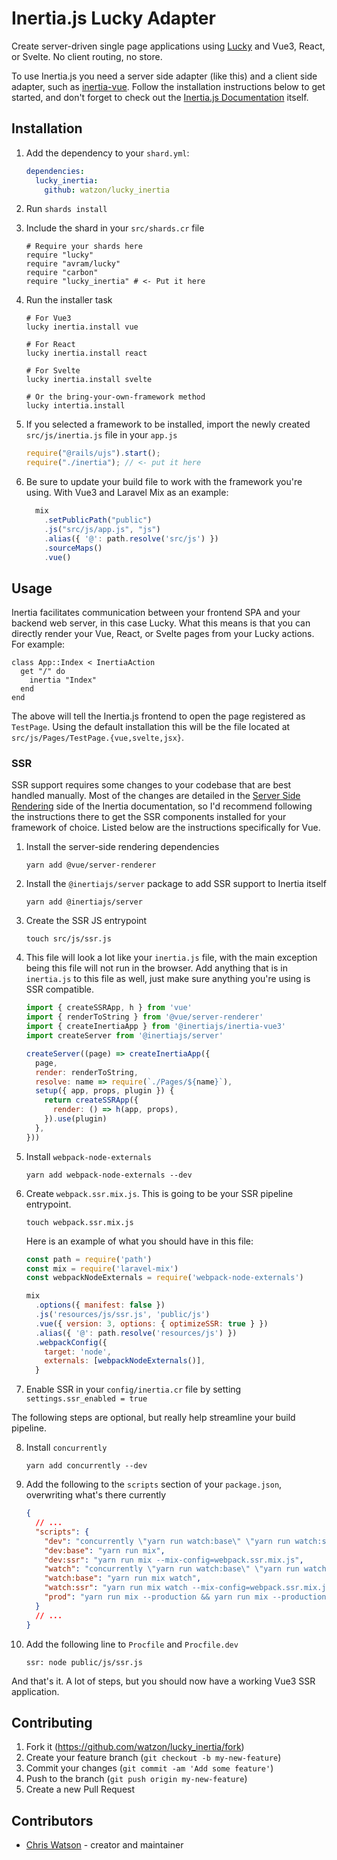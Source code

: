 # Inertia.js Lucky Adapter

Create server-driven single page applications using [Lucky](https://luckyframework.org) and Vue3, React, or Svelte. No client routing, no store.

To use Inertia.js you need a server side adapter (like this) and a client side adapter, such as [inertia-vue](https://github.com/inertiajs/inertia-vue). Follow the installation instructions below to get started, and don't forget to check out the [Inertia.js Documentation](https://inertiajs.com/) itself.

## Installation

1. Add the dependency to your `shard.yml`:

   ```yaml
   dependencies:
     lucky_inertia:
       github: watzon/lucky_inertia
   ```

2. Run `shards install`

3. Include the shard in your `src/shards.cr` file
    ```crystal
    # Require your shards here
    require "lucky"
    require "avram/lucky"
    require "carbon"
    require "lucky_inertia" # <- Put it here
    ```

4. Run the installer task
    ```shell
    # For Vue3
    lucky inertia.install vue

    # For React
    lucky inertia.install react

    # For Svelte
    lucky inertia.install svelte

    # Or the bring-your-own-framework method
    lucky intertia.install
    ```

5. If you selected a framework to be installed, import the newly created `src/js/inertia.js` file in your `app.js`
    ```js
    require("@rails/ujs").start();
    require("./inertia"); // <- put it here
    ```

6. Be sure to update your build file to work with the framework you're using. With Vue3 and Laravel Mix as an example:
    ```js
      mix
        .setPublicPath("public")
        .js("src/js/app.js", "js")
        .alias({ '@': path.resolve('src/js') })
        .sourceMaps()
        .vue()
    ```

## Usage

Inertia facilitates communication between your frontend SPA and your backend web server, in this case Lucky. What this means is that you can directly render your Vue, React, or Svelte pages from your Lucky actions. For example:

```crystal
class App::Index < InertiaAction
  get "/" do
    inertia "Index"
  end
end
```

The above will tell the Inertia.js frontend to open the page registered as `TestPage`. Using the default installation this will be the file located at `src/js/Pages/TestPage.{vue,svelte,jsx}`.

### SSR

SSR support requires some changes to your codebase that are best handled manually. Most of the changes are detailed in the [Server Side Rendering](https://inertiajs.com/server-side-rendering) side of the Inertia documentation, so I'd recommend following the instructions there to get the SSR components installed for your framework of choice. Listed below are the instructions specifically for Vue.

1. Install the server-side rendering dependencies
    ```shell
    yarn add @vue/server-renderer
    ```

2. Install the `@inertiajs/server` package to add SSR support to Inertia itself
    ```shell
    yarn add @inertiajs/server
    ```

3. Create the SSR JS entrypoint
    ```shell
    touch src/js/ssr.js
    ```

4. This file will look a lot like your `inertia.js` file, with the main exception being this file will not run in the browser. Add anything that is in `inertia.js` to this file as well, just make sure anything you're using is SSR compatible.
    ```js
    import { createSSRApp, h } from 'vue'
    import { renderToString } from '@vue/server-renderer'
    import { createInertiaApp } from '@inertiajs/inertia-vue3'
    import createServer from '@inertiajs/server'

    createServer((page) => createInertiaApp({
      page,
      render: renderToString,
      resolve: name => require(`./Pages/${name}`),
      setup({ app, props, plugin }) {
        return createSSRApp({
          render: () => h(app, props),
        }).use(plugin)
      },
    }))
    ```

5. Install `webpack-node-externals`
    ```shell
    yarn add webpack-node-externals --dev
    ```

6. Create `webpack.ssr.mix.js`. This is going to be your SSR pipeline entrypoint.
    ```shell
    touch webpack.ssr.mix.js
    ```

    Here is an example of what you should have in this file:
    ```js
    const path = require('path')
    const mix = require('laravel-mix')
    const webpackNodeExternals = require('webpack-node-externals')

    mix
      .options({ manifest: false })
      .js('resources/js/ssr.js', 'public/js')
      .vue({ version: 3, options: { optimizeSSR: true } })
      .alias({ '@': path.resolve('resources/js') })
      .webpackConfig({
        target: 'node',
        externals: [webpackNodeExternals()],
      }
    ```

7. Enable SSR in your `config/inertia.cr` file by setting `settings.ssr_enabled = true`

The following steps are optional, but really help streamline your build pipeline.

8. Install `concurrently`
    ```shell
    yarn add concurrently --dev
    ```

9. Add the following to the `scripts` section of your `package.json`, overwriting what's there currently
    ```json
    {
      // ...
      "scripts": {
        "dev": "concurrently \"yarn run watch:base\" \"yarn run watch:ssr\"",
        "dev:base": "yarn run mix",
        "dev:ssr": "yarn run mix --mix-config=webpack.ssr.mix.js",
        "watch": "concurrently \"yarn run watch:base\" \"yarn run watch:ssr\"",
        "watch:base": "yarn run mix watch",
        "watch:ssr": "yarn run mix watch --mix-config=webpack.ssr.mix.js",
        "prod": "yarn run mix --production && yarn run mix --production --mix-config=webpack.ssr.mix.js"
      }
      // ...
    }
    ```

10. Add the following line to `Procfile` and `Procfile.dev`
      ```procfile
      ssr: node public/js/ssr.js
      ```

And that's it. A lot of steps, but you should now have a working Vue3 SSR application.

## Contributing

1. Fork it (<https://github.com/watzon/lucky_inertia/fork>)
2. Create your feature branch (`git checkout -b my-new-feature`)
3. Commit your changes (`git commit -am 'Add some feature'`)
4. Push to the branch (`git push origin my-new-feature`)
5. Create a new Pull Request

## Contributors

- [Chris Watson](https://github.com/watzon) - creator and maintainer

